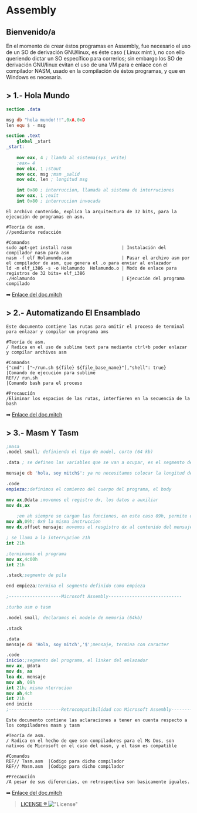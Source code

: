
# Assembly

## Bienvenido/a

En el momento de crear éstos programas en Assembly, fue necesario el uso de un SO de derivación GNU/linux, es éste caso ( Linux mint ), no con ello queriendo dictar un SO específico para correrlos; sin embargo los SO de derivación GNU/linux evitan el uso de una VM para e enlace con el compilador NASM, usado en la compilación de éstos programas, y que en Windows es necesaria.

## > 1.- Hola Mundo
``` nasm
section .data

msg db "hola mundo!!!",0xA,0xD
len equ $ - msg

section .text
    global _start
_start:
    
    mov eax, 4 ; llamda al sistema(sys_ write)
    ;eax= 4
    mov ebx, 1 ;stout
    mov ecx, msg ;msm _salid
    mov edx, len ; longitud msg 

    int 0x80 ; interruccion, llamada al sistema de interruciones
    mov eax, 1 ;exit
    int 0x80 ; interruccion invocada
```

~~~
El archivo contenido, explica la arquitectura de 32 bits, para la ejecución de programas en asm.

#Teoría de asm.
//pendiente redacción

#Comandos
sudo apt-get install nasm                   | Instalación del compilador nasm para asm
nasm -f elf Holamundo.asm                   | Pasar el archivo asm por el compilador de asm, que genera el .o para enviar al enlazador
ld -m elf_i386 -s -o Holamundo  Holamundo.o | Modo de enlace para registros de 32 bits= elf_i386
./Holamundo                                 | Ejecución del programa compilado
~~~

➡ [Enlace del doc.mitch](1.-holamundo/doc.mitch)

## > 2.- Automatizando El Ensamblado
~~~
Este documento contiene las rutas para omitir el proceso de terminal para enlazar y compilar un programa ams

#Teoría de asm.
/ Radica en el uso de sublime text para mediante ctrl+b poder enlazar y compilar archivos asm

#Comandos
{"cmd": ["~/run.sh ${file} ${file_base_name}"],"shell": true}	|Comando de ejecución para sublime
REF// run.sh 													|Comando bash para el proceso

#Precaución 
/Eliminar los espacios de las rutas, interfieren en la secuencia de la  bash
~~~
➡ [Enlace del doc.mitch](2.-AutomatizandoElEnsamblado/doc.mitch)

## > 3.- Masm Y Tasm
``` nasm
;masa
.model small; definiendo el tipo de model, corto (64 kb)

.data ; se definen las variables que se van a ocupar, es el segmento de los datos

mensaje db 'hola, soy mitch$'; ya no necesitamos colocar la longitud del mensaje

.code
empieza:;definimos el comienzo del cuerpo del programa, el body

mov ax,@data ;movemos el registro dx, los datos a auxiliar
mov ds,ax
	
	;en ah siempre se cargan las funciones, en este caso 09h, permite desplegar un mensaje en pantalla
mov ah,09h; 0x9 la misma instruccion
mov dx,offset mensaje; movemos el resgistro dx al contenido del mensaje

; se llama a la interrupcion 21h
int 21h

;terminamos el programa
mov ax,4c00h
int 21h

.stack;segmento de pila

end empieza;termina el segmento definido como empieza

;--------------------Microsoft Assembly----------------------------
```

``` nasm
;turbo asm o tasm

.model small; declaramos el modelo de memoria (64kb)

.stack

.data
mensaje dB 'Hola, soy mitch','$';mensaje, termina con caracter

.code 
inicio:;segmento del programa, el linker del enlazador
mov ax, @data
mov ds, ax
lea dx, mensaje
mov ah, 09h
int 21h; misma nterrucion
mov ah,4ch
int 21h
end inicio
;--------------------Retrocompatibilidad con Microsoft Assembly----------------------------

```
~~~
Este documento contiene las aclaraciones a tener en cuenta respecto a los compiladores masm y tasm

#Teoría de asm.
/ Radica en el hecho de que son compiladores para el Ms Dos, son nativos de Microsoft en el caso del masm, y el tasm es compatible

#Comandos
REF// Tasm.asm	|Codigo para dicho compilador
REF// Masm.asm	|Codigo para dicho compilador

#Precaución 
/A pesar de sus diferencias, en retrospectiva son basicamente iguales.
~~~
➡ [Enlace del doc.mitch](3.-MasmYTasm/doc.mitch)

> [LICENSE ® ](https://opensource.org/licenses/MIT) 
!["License"](https://opensource.org/files/osi_keyhole_300X300_90ppi_0.png)